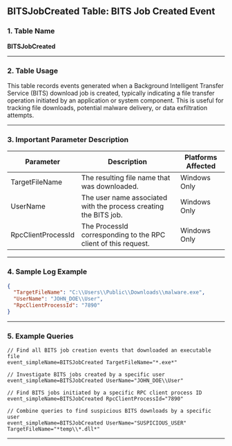 ## BITSJobCreated Table: BITS Job Created Event

### 1. Table Name
**BITSJobCreated**

---

### 2. Table Usage
This table records events generated when a Background Intelligent Transfer Service (BITS) download job is created, typically indicating a file transfer operation initiated by an application or system component. This is useful for tracking file downloads, potential malware delivery, or data exfiltration attempts.

---

### 3. Important Parameter Description

| Parameter          | Description                                                                                  | Platforms Affected |
|--------------------|----------------------------------------------------------------------------------------------|--------------------|
| TargetFileName     | The resulting file name that was downloaded.                                         | Windows Only       |
| UserName           | The user name associated with the process creating the BITS job.                     | Windows Only       |
| RpcClientProcessId | The ProcessId corresponding to the RPC client of this request.                     | Windows Only       |

---

### 4. Sample Log Example

```json
{
  "TargetFileName": "C:\\Users\\Public\\Downloads\\malware.exe",
  "UserName": "JOHN_DOE\\User",
  "RpcClientProcessId": "7890"
}
```

---
### 5. Example Queries
```xql
// Find all BITS job creation events that downloaded an executable file
event_simpleName=BITSJobCreated TargetFileName="*.exe*"

// Investigate BITS jobs created by a specific user
event_simpleName=BITSJobCreated UserName="JOHN_DOE\\User"

// Find BITS jobs initiated by a specific RPC client process ID
event_simpleName=BITSJobCreated RpcClientProcessId="7890"

// Combine queries to find suspicious BITS downloads by a specific user
event_simpleName=BITSJobCreated UserName="SUSPICIOUS_USER" TargetFileName="*temp\\*.dll*"
```
---
